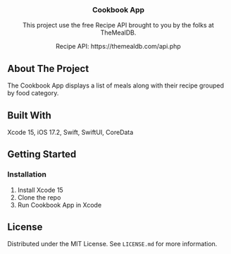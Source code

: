 <div align="center">
  <h3 align="center">Cookbook App</h3>
  <p align="center">This project use the free Recipe API brought to you by the folks at TheMealDB.</p>
  <p alight="center">Recipe API: https://themealdb.com/api.php</p>
</div>

## About The Project

The Cookbook App displays a list of meals along with their recipe grouped by food category.

## Built With
Xcode 15, iOS 17.2, Swift, SwiftUI, CoreData

## Getting Started

### Installation
1. Install Xcode 15
2. Clone the repo
3. Run Cookbook App in Xcode

## License
Distributed under the MIT License. See `LICENSE.md` for more information.
